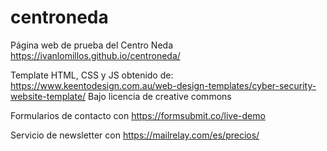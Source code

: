 # centroneda
Página web de prueba del Centro Neda
https://ivanlomillos.github.io/centroneda/

Template HTML, CSS y JS obtenido de:
https://www.keentodesign.com.au/web-design-templates/cyber-security-website-template/
Bajo licencia de creative commons

Formularios de contacto con https://formsubmit.co/live-demo

Servicio de newsletter con https://mailrelay.com/es/precios/
